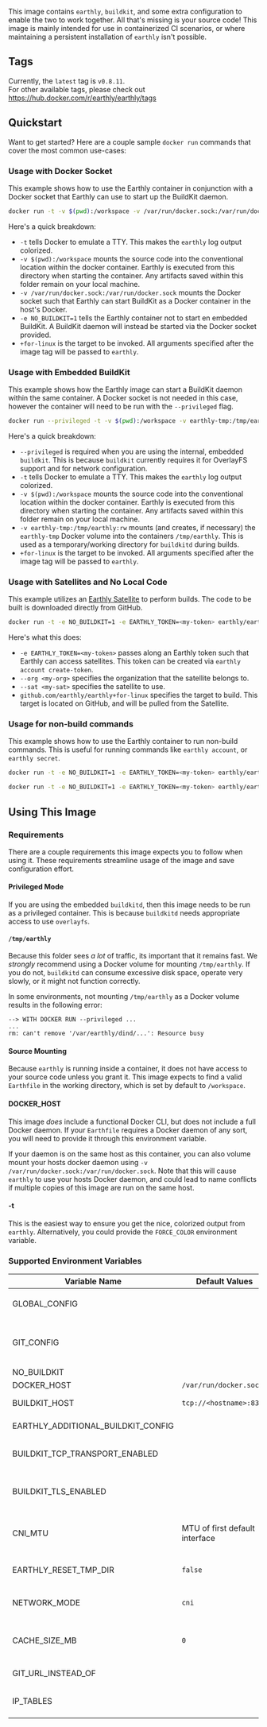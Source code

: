 This image contains `earthly`, `buildkit`, and some extra configuration to enable the two to work together. All that's missing is your source code! This image is mainly intended for use in containerized CI scenarios, or where maintaining a persistent installation of `earthly` isn't possible.

## Tags

Currently, the `latest` tag is `v0.8.11`.  
For other available tags, please check out https://hub.docker.com/r/earthly/earthly/tags

## Quickstart

Want to get started? Here are a couple sample `docker run` commands that cover the most common use-cases:

### Usage with Docker Socket

This example shows how to use the Earthly container in conjunction with a Docker socket that Earthly can use to start up the BuildKit daemon.

```bash
docker run -t -v $(pwd):/workspace -v /var/run/docker.sock:/var/run/docker.sock -e NO_BUILDKIT=1 earthly/earthly:v0.8.11 +for-linux
```

Here's a quick breakdown:

- `-t` tells Docker to emulate a TTY. This makes the `earthly` log output colorized.
- `-v $(pwd):/workspace` mounts the source code into the conventional location within the docker container. Earthly is executed from this directory when starting the container. Any artifacts saved within this folder remain on your local machine.
- `-v /var/run/docker.sock:/var/run/docker.sock` mounts the Docker socket such that Earthly can start BuildKit as a Docker container in the host's Docker.
- `-e NO_BUILDKIT=1` tells the Earthly container not to start en embedded BuildKit. A BuildKit daemon will instead be started via the Docker socket provided.
- `+for-linux` is the target to be invoked. All arguments specified after the image tag will be passed to `earthly`.

### Usage with Embedded BuildKit

This example shows how the Earthly image can start a BuildKit daemon within the same container. A Docker socket is not needed in this case, however the container will need to be run with the `--privileged` flag.

```bash
docker run --privileged -t -v $(pwd):/workspace -v earthly-tmp:/tmp/earthly:rw earthly/earthly:v0.8.11 +for-linux
```

Here's a quick breakdown:

- `--privileged` is required when you are using the internal, embedded `buildkit`. This is because `buildkit` currently requires it for OverlayFS support and for network configuration.
- `-t` tells Docker to emulate a TTY. This makes the `earthly` log output colorized.
- `-v $(pwd):/workspace` mounts the source code into the conventional location within the docker container. Earthly is executed from this directory when starting the container. Any artifacts saved within this folder remain on your local machine.
- `-v earthly-tmp:/tmp/earthly:rw` mounts (and creates, if necessary) the `earthly-tmp` Docker volume into the containers `/tmp/earthly`. This is used as a temporary/working directory for `buildkitd` during builds.
- `+for-linux` is the target to be invoked. All arguments specified after the image tag will be passed to `earthly`.

### Usage with Satellites and No Local Code

This example utilizes an [Earthly Satellite](https://docs.earthly.dev/earthly-cloud/satellites) to perform builds. The code to be built is downloaded directly from GitHub.

```bash
docker run -t -e NO_BUILDKIT=1 -e EARTHLY_TOKEN=<my-token> earthly/earthly:v0.8.11 --ci --org <my-org> --sat <my-sat> github.com/earthly/earthly+for-linux
```

Here's what this does:

- `-e EARTHLY_TOKEN=<my-token>` passes along an Earthly token such that Earthly can access satellites. This token can be created via `earthly account create-token`.
- `--org <my-org>` specifies the organization that the satellite belongs to.
- `--sat <my-sat>` specifies the satellite to use.
- `github.com/earthly/earthly+for-linux` specifies the target to build. This target is located on GitHub, and will be pulled from the Satellite.

### Usage for non-build commands

This example shows how to use the Earthly container to run non-build commands. This is useful for running commands like `earthly account`, or `earthly secret`.

```bash
docker run -t -e NO_BUILDKIT=1 -e EARTHLY_TOKEN=<my-token> earthly/earthly:v0.8.11 account list-tokens
```

```bash
docker run -t -e NO_BUILDKIT=1 -e EARTHLY_TOKEN=<my-token> earthly/earthly:v0.8.11 secret get foo
```

## Using This Image

### Requirements

There are a couple requirements this image expects you to follow when using it. These requirements streamline usage of the image and save configuration effort.

#### Privileged Mode

If you are using the embedded `buildkitd`, then this image needs to be run as a privileged container. This is because `buildkitd` needs appropriate access to use `overlayfs`.

#### `/tmp/earthly`

Because this folder sees _a lot_ of traffic, its important that it remains fast. We *strongly* recommend using a Docker volume for mounting `/tmp/earthly`. If you do not, `buildkitd` can consume excessive disk space, operate very slowly, or it might not function correctly.

In some environments, not mounting `/tmp/earthly` as a Docker volume results in the following error:

```
--> WITH DOCKER RUN --privileged ...
...
rm: can't remove '/var/earthly/dind/...': Resource busy
```

#### Source Mounting

Because `earthly` is running inside a container, it does not have access to your source code unless you grant it. This image expects to find a valid `Earthfile` in the working directory, which is set by default to `/workspace`.

#### DOCKER_HOST

This image *does* include a functional Docker CLI, but does not include a full Docker daemon. If your `Earthfile` requires a Docker daemon of any sort, you will need to provide it through this environment variable.

If your daemon is on the same host as this container, you can also volume mount your hosts docker daemon using `-v /var/run/docker.sock:/var/run/docker.sock`. Note that this will cause `earthly` to use your hosts Docker daemon, and could lead to name conflicts if multiple copies of this image are run on the same host.

#### -t

This is the easiest way to ensure you get the nice, colorized output from `earthly`. Alternatively, you could provide the `FORCE_COLOR` environment variable.

### Supported Environment Variables

| Variable Name                       | Default Values                 | Description                                                                                                                                                                                                   |
|-------------------------------------|--------------------------------|---------------------------------------------------------------------------------------------------------------------------------------------------------------------------------------------------------------|
| GLOBAL_CONFIG                       |                                | Any valid YAML for the top-level `global` key in `config.yml`. Example: `{disable_analytics: true, local_registry_host: 'tcp://127.0.0.1:8371'}`                                                              |
| GIT_CONFIG                          |                                | Any valid YAML for the top-level `git` key in `config.yml`. Example: `{example: {pattern: 'example.com/([^/]+)', substitute: 'ssh://git@example.com:2222/var/git/repos/$1.git', auth: ssh}}`                  |
| NO_BUILDKIT                         |                                | Disables the embedded BuildKit daemon.                                                                                                                                                                        |
| DOCKER_HOST                         | `/var/run/docker.sock`         | From Docker's CLI.                                                                                                                                                                                            |
| BUILDKIT_HOST                       | `tcp://<hostname>:8372`        | The address of your BuildKit host. Use this when you have a remote `buildkitd` you would like to connect to.                                                                                                  |
| EARTHLY_ADDITIONAL_BUILDKIT_CONFIG  |                                | Additional `buildkitd` config to append to the generated configuration file.                                                                                                                                  |
| BUILDKIT_TCP_TRANSPORT_ENABLED      |                                | Required to be set to `true` when using an external `buildkitd` via `BUILDKIT_HOST`. `true` when using the embedded `buildkitd`.                                                                              |
| BUILDKIT_TLS_ENABLED                |                                | Required when using an external `buildkitd` via `BUILDKITD_HOST`, and the external `buildkitd` requires mTLS. You will also need to mount certificates into the right place (`/etc/.earthly/certs`).          |
| CNI_MTU                             | MTU of first default interface | Set this when we autodetect the MTU incorrectly. The device used for autodetection can be shown by the command  `ip route show \| grep default \| cut -d' ' -f5 \| head -n 1`                                 |
| EARTHLY_RESET_TMP_DIR               | `false`                        | Cleans out `/tmp/earthly` before running, if set to `true`. Useful when you host-mount an temporary directory across runs.                                                                                    |
| NETWORK_MODE                        | `cni`                          | Specifies the networking mode of `buildkitd`. Default uses a CNI bridge network, configured with the `CNI_MTU`.                                                                                               |
| CACHE_SIZE_MB                       | `0`                            | How big should the `buildkitd` cache be allowed to get, in MiB? A value of 0 sets the cache size to "adaptive", causing BuildKit to detect the available size of the system and choose a limit automatically. |
| GIT_URL_INSTEAD_OF                  |                                | Configure `git config --global url.<url>.insteadOf` rules to be used by `buildkitd`.                                                                                                                          |
| IP_TABLES                           |                                | Override which binary (`iptables_nft` or `iptables_legacy`) is used for configuring `ip_tables`. Only set this if autodetection fails for your platform.                                                      |
